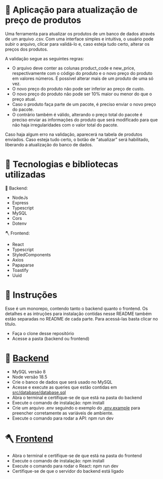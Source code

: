 # :page_with_curl: Aplicação para atualização de preço de produtos

Uma ferramenta para atualizar os produtos de um banco de dados através de um arquivo .csv. Com uma interface simples e intuitiva, o usuário pode subir o arquivo, clicar para validá-lo e, caso esteja tudo certo, alterar os preços dos produtos.

A validação segue as seguintes regras:

* O arquivo deve conter as colunas product_code e new_price, respectivamente com o código do produto e o novo preço do produto em valores números. É possível alterar mais de um produto de uma só vez.
* O novo preço do produto não pode ser inferior ao preço de custo.
* O novo preço do produto não pode ser 10% maior ou menor do que o preço atual.
* Caso o produto faça parte de um pacote, é preciso enviar o novo preço do pacote. 
* O contrário também é válido, alterando o preço total do pacote é preciso enviar as informações do produto que será modificado para que não haja irregularidades com o valor total do pacote.

Caso haja algum erro na validação, aparecerá na tabela de produtos enviados. Caso esteja tudo certo, o botão de "atualizar" será habilitado, liberando a atualização do banco de dados.

# :open_file_folder: Tecnologias e bibliotecas utilizadas

:hammer: Backend:
* NodeJs
* Express
* Typescript
* MySQL
* Cors
* Dotenv

:axe: Frontend:
* React
* Typescript
* StyledComponents
* Axios
* Papaparse
* Toastify
* Uuid

# :loudspeaker: Instruções

Esse é um monorepo, contendo tanto o backend quanto o frontend. Os detalhes e as intruções para instalação contidas nesse README também estão separadas no README de cada parte. Para acessá-las basta clicar no título.

* Faça o clone desse repositório
* Acesse a pasta (backend ou frontend)

# :hammer: [Backend](https://github.com/vitorhugomendes/shopper/blob/develop/backend/README.md)

* MySQL versão 8
* Node versão 18.5
* Crie o banco de dados que será usado no MySQL
* Acesse e execute as queries que estão contidas em [src/database/database.sql](https://github.com/vitorhugomendes/shopper/blob/develop/backend/src/database/database.sql)
* Abra o terminal e certifique-se de que está na pasta do backend
* Execute o comando de instalação: npm install
* Crie um arquivo .env seguindo o exemplo do [.env.example](https://github.com/vitorhugomendes/shopper/blob/develop/backend/.env.example) para preencher corretamente as variáveis de ambiente.
* Execute o comando para rodar a API: npm run dev


# :axe: [Frontend](https://github.com/vitorhugomendes/shopper/blob/develop/frontend/README.md)

* Abra o terminal e certifique-se de que está na pasta do frontend
* Execute o comando de instalação: npm install
* Execute o comando para rodar o React: npm run dev
* Certifique-se de que o servidor do backend está ligado
